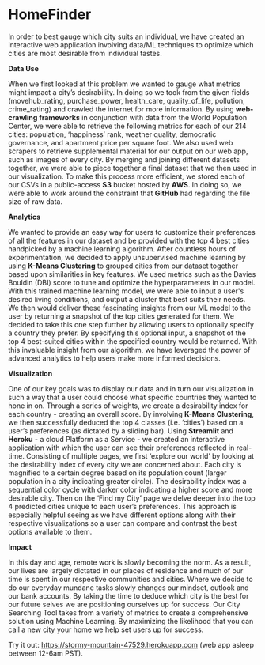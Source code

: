 # HomeFinder

In order to best gauge which city suits an individual, we have created an interactive web application involving data/ML techniques to optimize which cities are most desirable from individual tastes.

**Data Use**

When we first looked at this problem we wanted to gauge what metrics might impact a city’s desirability. In doing so we took from the given fields (movehub_rating, purchase_power, health_care, quality_of_life, pollution, crime_rating) and crawled the internet for more information. By using **web-crawling frameworks** in conjunction with data from the World Population Center, we were able to retrieve the following metrics for each of our 214 cities: population, ‘happiness’ rank, weather quality, democratic governance, and apartment price per square foot. We also used web scrapers to retrieve supplemental material for our output on our web app, such as images of every city. By merging and joining different datasets together, we were able to piece together a final dataset that we then used in our visualization. To make this process more efficient, we stored each of our CSVs in a public-access **S3** bucket hosted by **AWS**. In doing so, we were able to work around the constraint that **GitHub** had regarding the file size of raw data. 

**Analytics**

We wanted to provide an easy way for users to customize their preferences of all the features in our dataset and be provided with the top 4 best cities handpicked by a machine learning algorithm. After countless hours of experimentation, we decided to apply unsupervised machine learning by using **K-Means Clustering** to grouped cities from our dataset together based upon similarities in key features. We used metrics such as the Davies Bouldin (DBI) score to tune and optimize the hyperparameters in our model.  With this trained machine learning model, we were able to input a user's desired living conditions, and output a cluster that best suits their needs. We then would deliver these fascinating insights from our ML model to the user by returning a snapshot of the top cities generated for them. We decided to take this one step further by allowing users to optionally specify a country they prefer. By specifying this optional input, a snapshot of the top 4 best-suited cities within the specified country would be returned. With this invaluable insight from our algorithm, we have leveraged the power of advanced analytics to help users make more informed decisions.          

**Visualization**

One of our key goals was to display our data and in turn our visualization in such a way that a user could choose what specific countries they wanted to hone in on. Through a series of weights, we create a desirability index for each country - creating an overall score. By involving **K-Means Clustering**, we then successfully deduced the top 4 classes (i.e. ‘cities’) based on a user’s preferences (as dictated by a sliding bar). Using **Streamlit** and **Heroku** - a cloud Platform as a Service - we created an interactive application with which the user can see their preferences reflected in real-time. Consisting of multiple pages, we first ‘explore our world’ by looking at the desirability index of every city we are concerned about. Each city is magnified to a certain degree based on its population count (larger population in a city indicating greater circle). The desirability index was a sequential color cycle with darker color indicating a higher score and more desirable city. Then on the ‘Find my City’ page we delve deeper into the top 4 predicted cities unique to each user’s preferences. This approach is especially helpful seeing as we have different options along with their respective visualizations so a user can compare and contrast the best options available to them. 

**Impact**

In this day and age, remote work is slowly becoming the norm. As a result, our lives are largely dictated in our places of residence and much of our time is spent in our respective communities and cities. Where we decide to do our everyday mundane tasks slowly changes our mindset, outlook and our bank accounts. By taking the time to deduce which city is the best for our future selves we are positioning ourselves up for success. Our City Searching Tool takes from a variety of metrics to create a comprehensive solution using Machine Learning. By maximizing the likelihood that you can call a new city your home we help set users up for success.

Try it out: https://stormy-mountain-47529.herokuapp.com (web app asleep between 12-6am PST).
